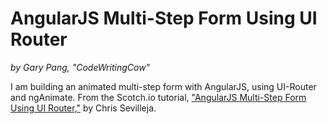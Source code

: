 # AngularJS Multi-Step Form Using UI Router
_by Gary Pang, "CodeWritingCow"_

I am building an animated multi-step form with AngularJS, using UI-Router and ngAnimate. From the Scotch.io tutorial, ["AngularJS Multi-Step Form Using UI Router,"](https://scotch.io/tutorials/angularjs-multi-step-form-using-ui-router) by Chris Sevilleja.